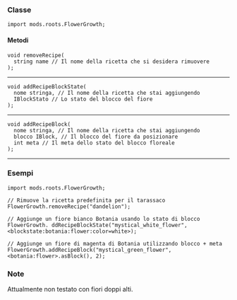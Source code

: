 ### Classe

```zenscript
import mods.roots.FlowerGrowth;
```

#### Metodi

```zenscript
void removeRecipe(
  string name // Il nome della ricetta che si desidera rimuovere
);
```

* * *

```zenscript
void addRecipeBlockState(
  nome stringa, // Il nome della ricetta che stai aggiungendo
  IBlockStato // Lo stato del blocco del fiore
);
```

* * *

```zenscript
void addRecipeBlock(
  nome stringa, // Il nome della ricetta che stai aggiungendo
  blocco IBlock, // Il blocco del fiore da posizionare
  int meta // Il meta dello stato del blocco floreale
);
```

* * *

### Esempi

```zenscript
import mods.roots.FlowerGrowth;

// Rimuove la ricetta predefinita per il tarassaco
FlowerGrowth.removeRecipe("dandelion");

// Aggiunge un fiore bianco Botania usando lo stato di blocco
FlowerGrowth. ddRecipeBlockState("mystical_white_flower", <blockstate:botania:flower:color=white>);

// Aggiunge un fiore di magenta di Botania utilizzando blocco + meta
FlowerGrowth.addRecipeBlock("mystical_green_flower", <botania:flower>.asBlock(), 2);
```

### Note

Attualmente non testato con fiori doppi alti.